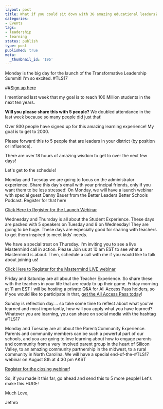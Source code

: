 ```yaml
---
layout: post
title: What if you could sit down with 36 amazing educational leaders?
categories:
- Events
tags:
- leadership
- learning
status: publish
type: post
published: true
meta:
  _thumbnail_id: '195'
---
```


Monday is the big day for the launch of the Transformative Leadership Summit! I'm so excited. #TLS17

##[Sign up here](https://gc319.isrefer.com/go/tls17/tehjunction/blog)


I mentioned last week that my goal is to reach 100 Million students in the next ten years.

**Will you please share this with 5 people?**
 We doubled attendance in the last week because so many people did just that!

Over 800 people have signed up for this amazing learning experience! My goal is to get to 2000.

Please forward this to 5 people that are leaders in your district (by position or influence).

There are over 18 hours of amazing wisdom to get to over the next few days!

Let's get to the schedule!

Monday and Tuesday we are going to focus on the administrator experience. Share this day's email with your principal friends, only if you want them to be less stressed! On Monday, we will have a launch webinar with special guest Danny Bauer from the Better Leaders Better Schools Podcast. Register for that here

[Click Here to Register for the Launch Webinar](https://jethro.webinarninja.co/my/wnwebinarlist/index?webinar_id=84560)

Wednesday and Thursday is all about the Student Experience. These days are packed with 5 speakers on Tuesday and 6 on Wednesday! They are going to be huge. These days are especially good for sharing with teachers to get them inspired to meet kids' needs.

We have a special treat on Thursday. I'm inviting you to see a live Mastermind call in action. Please Join us at 10 am EST to see what a Mastermind is about. Then, schedule a call with me if you would like to talk about joining us!

[Click Here to Register for the Mastermind LIVE webinar](https://zoom.us/webinar/register/f692e731e43d716834538d7d4481ef37)

Friday and Saturday are all about the Teacher Experience. So share these with the teachers in your life that are ready to up their game.
Friday morning at 11 am EST I will be hosting a private Q&A for All Access Pass holders, so if you would like to participate in that, 
[get the All Access Pass today](https://gc319.infusionsoft.com/app/orderForms/2017-All-Access-Pass)!

Sunday is reflection day.... so take some time to reflect about what you've learned and most importantly, how will you apply what you have learned? Whatever you are learning, you can share on social media with the hashtag #TLS17

Monday and Tuesday are all about the Parent/Community Experience. Parents and community members can be such a powerful part of our schools, and you are going to love learning about how to engage parents and community from a very involved parent group in the heart of Silicon Valley, to an amazing community partnership in the midwest, to a rural community in North Carolina.
We will have a special end-of-the-#TLS17 webinar on August 8th at 4:30 pm AKST

[Register for the closing webinar](https://jethro.webinarninja.co/my/wnwebinarlist/index?webinar_id=85378)!

So, if you made it this far, go ahead and send this to 5 more people! 
Let's make this HUGE!

Much Love,

Jethro
